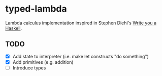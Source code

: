 # typed-lambda

Lambda calculus implementation inspired in Stephen Diehl's [Write you a Haskell](http://dev.stephendiehl.com/fun/).

## TODO

- [x] Add state to interpreter (i.e. make let constructs "do something")
- [x] Add primitives (e.g. addition)
- [ ] Introduce types
